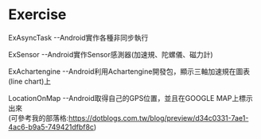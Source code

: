 # Exercise


ExAsyncTask      --Android實作各種非同步執行

ExSensor         --Android實作Sensor感測器(加速規、陀螺儀、磁力計)

ExAchartengine   --Android利用Achartengine開發包，顯示三軸加速規在圖表(line chart)上

LocationOnMap    --Android取得自己的GPS位置，並且在GOOGLE MAP上標示出來</br>
(可參考我的部落格:https://dotblogs.com.tw/blog/preview/d34c0331-7ae1-4ac6-b9a5-749421dfbf8c)
